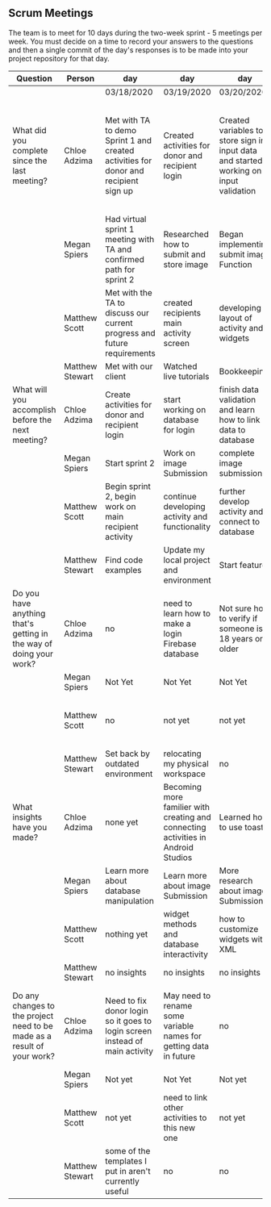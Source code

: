 ## Scrum Meetings
The team is to meet for 10 days during the two-week sprint - 5 meetings per week. You must decide on a time to record your answers to the questions and then a single commit of the day's responses is to be made into your project repository for that day.

Question    |          Person                                             | day | day | day | day | day | day | day |day | day | day |
------------|---------------------------------------------------------------------|-----|-----|-----|-----|-----|-----|-----|----|-----|-----|            
| | | 03/18/2020 | 03/19/2020 | 03/20/2020 | 03/25/2020 | 3/28/2020 | | | | | |                                
| What did you complete since the last meeting? | Chloe Adzima | Met with TA to demo Sprint 1 and created activities for donor and recipient sign up | Created activities for donor and recipient login | Created variables to store sign in input data and started working on input validation | Create signup and login database | Added forgot password option and fixed donor main so it only shows item postings of current user
|            | Megan Spiers | Had virtual sprint 1 meeting with TA and confirmed path for sprint 2 | Researched how to submit and store image | Began implementing submit image Function | Began work on edit function 
|            | Matthew Scott |  Met with the TA to discuss our current progress and future requirements | created recipients main activity screen| developing layout of activity and widgets | created a filter for the recipients to browse items
|            | Matthew Stewart |  Met with our client  |  Watched live tutorials  |  Bookkeeping  
| What will you accomplish before the next meeting? | Chloe Adzima | Create activities for donor and recipient login | start working on database for login | finish data validation and learn how to link data to database | connect user database with the item database | Create some espresso tests for login and signup
|            | Megan Spiers | Start sprint 2 | Work on image Submission | complete image submission | complete edit function 
|            | Matthew Scott |   Begin sprint 2, begin work on main recipient activity | continue developing activity and functionality | further develop activity and connect to database | further develop recipient activity
|            | Matthew Stewart |  Find code examples  |  Update my local project and environment  |  Start feature  
| Do you have anything that's getting in the way of doing your work? | Chloe Adzima | no | need to learn how to make a login Firebase database | Not sure how to verify if someone is 18 years or older | no | no
|            | Megan Spiers | Not Yet | Not Yet | Not Yet | no
|            | Matthew Scott |   no | not yet | not yet | trouble figuring out different android classes
|            | Matthew Stewart |  Set back by outdated environment  |  relocating my physical workspace  |  no
| What insights have you made? |Chloe Adzima | none yet | Becoming more familier with creating and connecting activities in Android Studios | Learned how to use toast | Know how to create a new user account in firebase | understand how to connect a specific user to data in realtime database
|            | Megan Spiers | Learn more about database manipulation | Learn more about image Submission | More research about image Submission | activities can be reusable 
|            | Matthew Scott |   nothing yet | widget methods and database interactivity | how to customize widgets with XML | learned more about save states for widgets
|            | Matthew Stewart |  no insights  |  no insights  |  no insights
| Do any changes to the project need to be made as a result of your work? |Chloe Adzima | Need to fix donor login so it goes to login screen instead of main activity | May need to rename some variable names for getting data in future | no | need to update donor main activity to connect new item with a certain user | no
|            | Megan Spiers | Not yet | Not Yet | Not yet | no
|            | Matthew Scott |   not yet | need to link other activities to this new one | not yet | no
|            | Matthew Stewart |  some of the templates I put in aren't currently useful  |  no  |  no  
